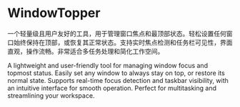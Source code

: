 # WindowTopper

一个轻量级且用户友好的工具，用于管理窗口焦点和最顶部状态。轻松设置任何窗口始终保持在顶部，或恢复其正常状态。支持实时焦点检测和任务栏可见性，界面直观，操作流畅。非常适合多任务处理和简化工作空间。

A lightweight and user-friendly tool for managing window focus and topmost status. Easily set any window to always stay on top, or restore its normal state. Supports real-time focus detection and taskbar visibility, with an intuitive interface for smooth operation. Perfect for multitasking and streamlining your workspace.
